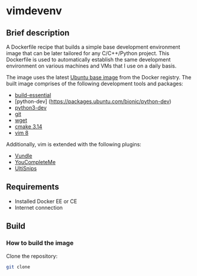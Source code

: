 # vimdevenv

## Brief description

A Dockerfile recipe that builds a simple base development environment image that can be later tailored for any C/C++/Python project. This Dockerfile is used to automatically establish the same development environment on various machines and VMs that I use on a daily basis.

The image uses the latest [Ubuntu base image](https://hub.docker.com/_/ubuntu/) from the Docker registry. The built image comprises of the following development tools and packages:

* [build-essential](https://packages.ubuntu.com/bionic/build-essential)
* [python-dev] (https://packages.ubuntu.com/bionic/python-dev)
* [python3-dev](https://packages.ubuntu.com/bionic/python3-dev)
* [git](https://packages.ubuntu.com/bionic/git)
* [wget](https://packages.ubuntu.com/bionic/wget)
* [cmake 3.14](https://blog.kitware.com/cmake-3-14-0-available-for-download)
* [vim 8](https://packages.ubuntu.com/bionic/vim)

Additionally, vim is extended with the following plugins:

* [Vundle](https://github.com/VundleVim/Vundle.vim)
* [YouCompleteMe](https://github.com/Valloric/YouCompleteMe)
* [UltiSnips](https://github.com/SirVer/ultisnips)

## Requirements

* Installed Docker EE or CE
* Internet connection

## Build

### How to build the image

Clone the repository:

```bash
git clone 
```

